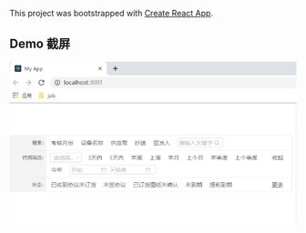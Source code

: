 This project was bootstrapped with [Create React App](https://github.com/facebook/create-react-app).

## Demo 截屏

![demo application screenshot](docs/screenshot.png)
